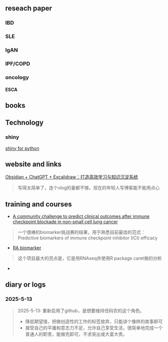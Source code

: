 ## reseach paper

### IBD

### SLE

### IgAN

### IPF/COPD

### oncology

#### ESCA


## books

## Technology

### shiny 
[shiny for python](https://shiny.posit.co/py/docs/overview.html)

## website and links

[Obsidian + ChatGPT + Excalidraw：打造高效学习与知识沉淀系统](https://www.ifb.me/zh/blog/ai/obsidian)
>写得太简单了，连个vlog的量都不够。现在的年轻人写博客能不能用点心

[]()

## training and courses
- [A community challenge to predict clinical outcomes after immune checkpoint blockade in non-small cell lung cancer](https://translational-medicine.biomedcentral.com/articles/10.1186/s12967-023-04705-3)
> 一个很棒的biomarker挑战赛的结果，用于熟悉目前最佳的范式：Predictive biomarkers of immune checkpoint inhibitor (ICI) efficacy
- [RA biomarker](https://github.com/drychkov/RA_biomarkers)
> 这个项目最大的亮点是，它是用RNAseq并使用R package caret做的分析
- []()

## diary or logs

### 2025-5-13
> 2025-5-13:  重新启用了github，是想要维持住码农的这个角色。
> - 降低期望值，把做创造性的工作的标签放弃，只能讲个像样的故事即可
> - 接受自己的平庸和意志力不足，允许自己享受生活，很简单地完成一个普通人的职责，能做完即可，不求突出或大富大贵。
